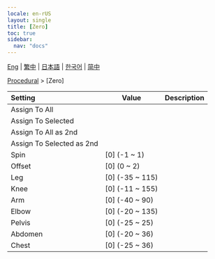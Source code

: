 ```yaml
---
locale: en-rUS
layout: single
title: [Zero]
toc: true
sidebar:
  nav: "docs"
---
```

[Eng](/dancexr/menu/2025.4/motion/zero) | [繁中](/tw/dancexr/menu/2025.4/motion/zero) | [日本語](/jp/dancexr/menu/2025.4/motion/zero) | [한국어](/kr/dancexr/menu/2025.4/motion/zero) | [简中](/zh/dancexr/menu/2025.4/motion/zero)

[Procedural](../menu#Procedural) > [Zero]



| Setting | Value | Description |
| :--- | --- | :--- |
| Assign To All || 
| Assign To Selected || 
| Assign To All as 2nd || 
| Assign To Selected as 2nd || 
| Spin | [0] (-1 ~ 1) | 
| Offset | [0] (0 ~ 2) | 
| Leg | [0] (-35 ~ 115) | 
| Knee | [0] (-11 ~ 155) | 
| Arm | [0] (-40 ~ 90) | 
| Elbow | [0] (-20 ~ 135) | 
| Pelvis | [0] (-25 ~ 25) | 
| Abdomen | [0] (-20 ~ 36) | 
| Chest | [0] (-25 ~ 36) | 
